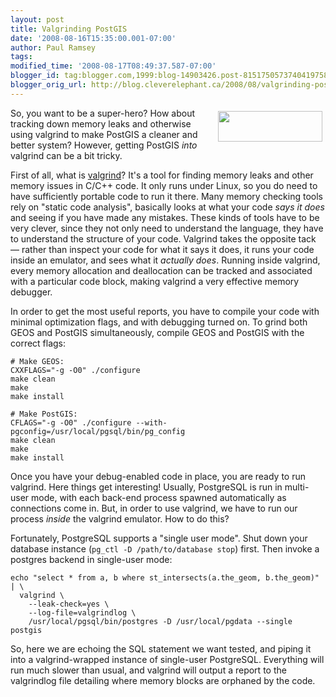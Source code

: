 ```yaml
---
layout: post
title: Valgrinding PostGIS
date: '2008-08-16T15:35:00.001-07:00'
author: Paul Ramsey
tags: 
modified_time: '2008-08-17T08:49:37.587-07:00'
blogger_id: tag:blogger.com,1999:blog-14903426.post-8151750573740419758
blogger_orig_url: http://blog.cleverelephant.ca/2008/08/valgrinding-postgis.html
---
```


<img src="http://valgrind.org/images/valgrind-100.png" width="167" height="49" style="float:right;padding:5px" />So, you want to be a super-hero?  How about tracking down memory leaks and otherwise using valgrind to make PostGIS a cleaner and better system?  However, getting PostGIS *into* valgrind can be a bit tricky.

First of all, what is [valgrind](http://www.valgrind.org)?  It's a tool for finding memory leaks and other memory issues in C/C++ code.  It only runs under Linux, so you do need to have sufficiently portable code to run it there.  Many memory checking tools rely on "static code analysis", basically looks at what your code *says it does* and seeing if you have made any mistakes.  These kinds of tools have to be very clever, since they not only need to understand the language, they have to understand the structure of your code.  Valgrind takes the opposite tack &mdash; rather than inspect your code for what it says it does, it runs your code inside an emulator, and sees what it *actually does*.  Running inside valgrind, every memory allocation and deallocation can be tracked and associated with a particular code block, making valgrind a very effective memory debugger.

In order to get the most useful reports, you have to compile your code with minimal optimization flags, and with debugging turned on.  To grind both GEOS and PostGIS simultaneously, compile GEOS and PostGIS with the correct flags:

    # Make GEOS:
    CXXFLAGS="-g -O0" ./configure
    make clean
    make
    make install
    
    # Make PostGIS:
    CFLAGS="-g -O0" ./configure --with-pgconfig=/usr/local/pgsql/bin/pg_config
    make clean
    make
    make install
    
Once you have your debug-enabled code in place, you are ready to run valgrind.  Here things get interesting!  Usually, PostgreSQL is run in multi-user mode, with each back-end process spawned automatically as connections come in.  But, in order to use valgrind, we have to run our process *inside* the valgrind emulator.  How to do this?

Fortunately, PostgreSQL supports a "single user mode".  Shut down your database instance (`pg_ctl -D /path/to/database stop`) first.  Then invoke a postgres backend in single-user mode:

    echo "select * from a, b where st_intersects(a.the_geom, b.the_geom)" | \
      valgrind \
        --leak-check=yes \
        --log-file=valgrindlog \
        /usr/local/pgsql/bin/postgres -D /usr/local/pgdata --single postgis
        
So, here we are echoing the SQL statement we want tested, and piping it into a valgrind-wrapped instance of single-user PostgreSQL.  Everything will run much slower than usual, and valgrind will output a report to the valgrindlog file detailing where memory blocks are orphaned by the code.

